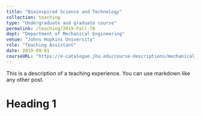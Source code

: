```yaml
---
title: "Bioinspired Science and Technology"
collection: teaching
type: "Undergraduate and graduate course"
permalink: /teaching/2019-Fall-TA
dept: "Department of Mechanical Engineering"
venue: "Johns Hopkins University"
role: "Teaching Assistant"
date: 2019-09-01
courseURL: "https://e-catalogue.jhu.edu/course-descriptions/mechanical_engineering/"
---
```


This is a description of a teaching experience. You can use markdown like any other post.

Heading 1
======

